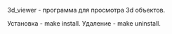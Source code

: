 3d_viewer - программа для просмотра 3d объектов.

Установка - make install.
Удаление - make uninstall.
